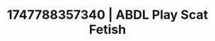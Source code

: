 ---
categories:
- Curvy goddess
- Alt aesthetic girls
- Latex & lace
- Gothic romance
- Cyberpunk intimacy
image: /assets/images/1747788357340.jpg
layout: post
seo:
  description: Featured content with sensual Scat Fetish, ABDL Play. HD images available.
  keywords: Scat Fetish, ABDL Play
  og_image: /assets/images/1747788357340.jpg
  schema_type: VisualArtwork
tags:
- ABDL Play
- '#1747788357340'
- Scat Fetish
title: 1747788357340 | ABDL Play Scat Fetish
---
